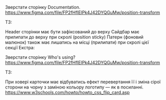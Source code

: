 Зверстати сторінку Documentation. 
https://www.figma.com/file/FP2fHfIElPk4J42DYQGuMw/position-transform

ТЗ:

Header сторінки має бути зафіксований до верху
Сайдбар має прилипати до верху при скролі (position sticky)
Патерн (фоновий малюнок) також має лишатись на місці (прилипати) при скролі цієї секції
Екстра:

Зверстати сторінку Who's using?
https://www.figma.com/file/FP2fHfIElPk4J42DYQGuMw/position-transform

ТЗ:

При ховері карточки має відбуватись ефект перевертання її і зміна сірої сторони на чорну з  заміною кольору логотипу — як в посиланні.
https://www.w3schools.com/howto/howto_css_flip_card.asp